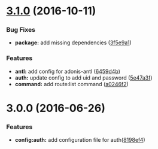 <a name="3.1.0"></a>
# [3.1.0](https://github.com/adonisjs/adonis-app/compare/3.0.0...v3.1.0) (2016-10-11)


### Bug Fixes

* **package:** add missing dependencies ([3f5e9a1](https://github.com/adonisjs/adonis-app/commit/3f5e9a1))


### Features

* **antl:** add config for adonis-antl ([6459d4b](https://github.com/adonisjs/adonis-app/commit/6459d4b))
* **auth:** update config to add uid and password ([5e47a3f](https://github.com/adonisjs/adonis-app/commit/5e47a3f))
* **command:** add route:list command ([a0246f2](https://github.com/adonisjs/adonis-app/commit/a0246f2))



<a name="3.0.0"></a>
# 3.0.0 (2016-06-26)


### Features

* **config:auth:** add configuration file for auth([8198ef4](https://github.com/adonisjs/adonis-app/commit/8198ef4))
